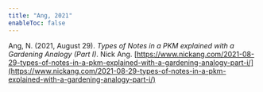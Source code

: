 ```yaml
---
title: "Ang, 2021"
enableToc: false
---
```


Ang, N. (2021, August 29). *Types of Notes in a PKM explained with a Gardening Analogy (Part I)*. Nick Ang. [https://www.nickang.com/2021-08-29-types-of-notes-in-a-pkm-explained-with-a-gardening-analogy-part-i/](https://www.nickang.com/2021-08-29-types-of-notes-in-a-pkm-explained-with-a-gardening-analogy-part-i/)
